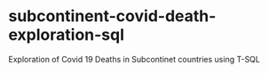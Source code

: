# subcontinent-covid-death-exploration-sql
Exploration of Covid 19 Deaths in Subcontinet countries using T-SQL
